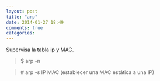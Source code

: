 ```yaml
---
layout: post
title: "arp"
date: 2014-01-27 18:49
comments: true
categories: 
---
```

Supervisa la tabla ip y MAC. 

>$ arp -n

>\# arp -s IP MAC (establecer una MAC estática a una IP)


